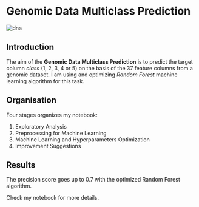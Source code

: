 # Genomic Data Multiclass Prediction

![dna](https://images.unsplash.com/photo-1637929476734-bd7f5f78e40a?ixlib=rb-4.0.3&ixid=M3wxMjA3fDB8MHxwaG90by1wYWdlfHx8fGVufDB8fHx8fA%3D%3D&auto=format&fit=crop&w=1632&q=80)

## Introduction

The aim of the **Genomic Data Multiclass Prediction** is to predict the target column *class* (1, 2, 3, 4 or 5) on the basis of the 37 feature columns from a genomic dataset. I am using and optimizing *Random Forest* machine learning algorithm for this task.

## Organisation

Four stages organizes my notebook:

1. Exploratory Analysis
2. Preprocessing for Machine Learning
3. Machine Learning and Hyperparameters Optimization
4. Improvement Suggestions

## Results

The precision score goes up to 0.7 with the optimized Random Forest algorithm.

Check my notebook for more details.

